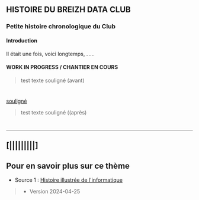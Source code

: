 ## HISTOIRE DU BREIZH DATA CLUB
### Petite histoire chronologique du Club

#### Introduction
Il était une fois, voici longtemps, . . .



#### WORK IN PROGRESS / CHANTIER EN COURS
> test texte souligné (avant)

#

<ins>  souligné </ins>   




> test texte souligné ((après)
#  
#  


---

## [|||||||||] 
>
## Pour en savoir plus sur ce thème

- Source 1 : [Histoire illustrée de l'informatique](https://laboutique.edpsciences.fr/produit/1255/9782759827053/histoire-illustree-de-l-informatique)

  
>
>
>  *  Version 2024-04-25



